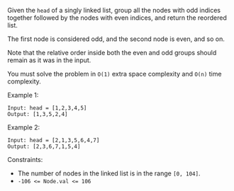 Given the `head` of a singly linked list, group all the nodes with odd indices together followed by the nodes with even indices, and return the reordered list.

The first node is considered odd, and the second node is even, and so on.

Note that the relative order inside both the even and odd groups should remain as it was in the input.

You must solve the problem in `O(1)` extra space complexity and `O(n)` time complexity.

Example 1:

```
Input: head = [1,2,3,4,5]
Output: [1,3,5,2,4]
```

Example 2:

```
Input: head = [2,1,3,5,6,4,7]
Output: [2,3,6,7,1,5,4]
```

Constraints:

- The number of nodes in the linked list is in the range `[0, 104]`.
- `-106 <= Node.val <= 106`
